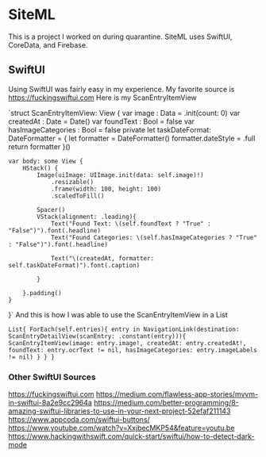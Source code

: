 # SiteML
This is a project I worked on during quarantine. SiteML uses SwiftUI, CoreData, and Firebase.

## SwiftUI
Using SwiftUI was fairly easy in my experience. My favorite source is https://fuckingswiftui.com
Here is my ScanEntryItemView

`struct ScanEntryItemView: View {
    var image : Data = .init(count: 0)
    var createdAt : Date = Date()
    var foundText : Bool = false
    var hasImageCategories : Bool = false
    private let taskDateFormat: DateFormatter = {
        let formatter = DateFormatter()
        formatter.dateStyle = .full
        return formatter
    }()
    
    var body: some View {
        HStack() {
            Image(uiImage: UIImage.init(data: self.image)!)
                .resizable()
                .frame(width: 100, height: 100)
                .scaledToFill()
                
            Spacer()
            VStack(alignment: .leading){
                Text("Found Text: \(self.foundText ? "True" : "False")").font(.headline)
                Text("Found Categories: \(self.hasImageCategories ? "True" : "False")").font(.headline)

                Text("\(createdAt, formatter: self.taskDateFormat)").font(.caption)
                
            }
            
        }.padding()
    }
}`
And this is how I was able to use the ScanEntryItemView in a List

`List{
   ForEach(self.entries){ entry in
       NavigationLink(destination: ScanEntryDetailView(scanEntry: .constant(entry))){
           ScanEntryItemView(image: entry.image!, createdAt: entry.createdAt!, foundText: entry.ocrText != nil, hasImageCategories: entry.imageLabels != nil)
       }
   }
}
`

### Other SwiftUI Sources
https://fuckingswiftui.com
https://medium.com/flawless-app-stories/mvvm-in-swiftui-8a2e9cc2964a
https://medium.com/better-programming/8-amazing-swiftui-libraries-to-use-in-your-next-project-52efaf211143
https://www.appcoda.com/swiftui-buttons/
https://www.youtube.com/watch?v=XxjbecMKP54&feature=youtu.be
https://www.hackingwithswift.com/quick-start/swiftui/how-to-detect-dark-mode